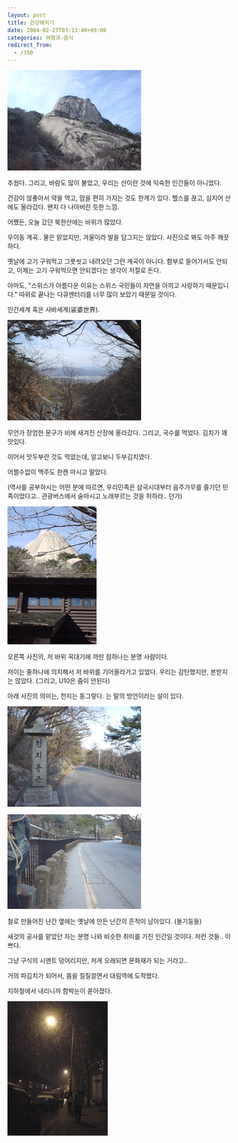 ```yaml
---
layout: post
title: 건강해지기
date: 2004-02-27T03:13:40+09:00
categories: 여행과-음식
redirect_from:
  - /350
---
```


![ ](/assets/media/photo_Dsc03116.jpg)

추웠다. 그리고, 바람도 많이 불었고, 우리는 산이란 것에 익숙한 인간들이 아니었다.

건강이 않좋아서 약을 먹고, 맘을 편히 가지는 것도 한계가 있다. 헬스를 끊고, 심지어 산에도 올라갔다. 왠지 다 나아버린 듯한 느낌.

어쨌든, 오늘 갔던 북한산에는 바위가 많았다.

우이동 계곡.. 물은 맑았지만, 겨울이라 발을 담그지는 않았다. 사진으로 봐도 아주 깨끗하다.

옛날에 고기 구워먹고 그릇씻고 내려오던 그런 계곡이 아니다. 함부로 들어가서도 안되고, 이제는 고기 구워먹으면 안되겠다는 생각이 저절로 든다.

아마도, "스위스가 아름다운 이유는 스위스 국민들이 자연을 아끼고 사랑하기 때문입니다." 따위로 끝나는 다큐멘터리를 너무 많이 보았기 때문일 것이다.

인간세계 혹은 사바세계(裟婆世界).

![ ](/assets/media/photo_Dsc03118.jpg)

무언가 장엄한 문구가 비에 새겨진 산장에 올라갔다. 그리고, 국수를 먹었다. 김치가 꽤 맛있다.

이어서 맛두부란 것도 먹었는데, 알고보니 두부김치였다.

어쩔수없이 맥주도 한캔 마시고 말았다.

(역사를 공부하시는 어떤 분에 따르면, 우리민족은 삼국시대부터 음주가무를 즐기던 민족이었다고.. 관광버스에서 술마시고 노래부르는 것을 허하라.. 던가)

![ ](/assets/media/photo_Dsc03123.jpg)

오른쪽 사진의, 저 바위 꼭대기에 까만 점하나는 분명 사람이다.

저이는 줄하나에 의지해서 저 바위를 기어올라가고 있었다. 우리는 감탄했지만, 본받지는 않았다. (그리고, U10은 줌이 안된다)

 

 

아래 사진의 의미는, 천지는 동그랗다. 는 말의 방언이라는 설이 있다.

![ ](/assets/media/photo_Dsc03124.jpg)

![ ](/assets/media/photo_Dsc03126.jpg)

철로 만들어진 난간 옆에는 옛날에 만든 난간의 흔적이 남아있다. (돌기둥들)

새것의 공사를 맡았던 자는 분명 나와 비슷한 취미를 가진 인간일 것이다. 저런 것들.. 이쁘다.

그냥 구식의 시멘트 덩어리지만, 저게 오래되면 문화재가 되는 거라고..

거의 파김치가 되어서, 몸을 질질끌면서 대림역에 도착했다.

지하철에서 내리니까 함박눈이 쏟아졌다.

![ ](/assets/media/photo_Dsc03133.jpg)
